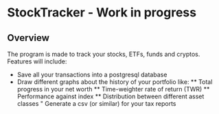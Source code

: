 # StockTracker - Work in progress
## Overview
The program is made to track your stocks, ETFs, funds and cryptos. Features will include:
* Save all your transactions into a postgresql database
* Draw different graphs about the history of your portfolio like:
** Total progress in your net worth
** Time-weighter rate of return (TWR)
** Performance against index
** Distribution between different asset classes
" Generate a csv (or similar) for your tax reports



